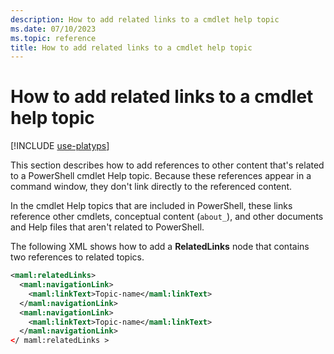 ```yaml
---
description: How to add related links to a cmdlet help topic
ms.date: 07/10/2023
ms.topic: reference
title: How to add related links to a cmdlet help topic
---
```

# How to add related links to a cmdlet help topic

[!INCLUDE [use-platyps](../../../includes/use-platyps.md)]

This section describes how to add references to other content that's related to a PowerShell cmdlet
Help topic. Because these references appear in a command window, they don't link directly to the
referenced content.

In the cmdlet Help topics that are included in PowerShell, these links reference other cmdlets,
conceptual content (`about_`), and other documents and Help files that aren't related to PowerShell.

The following XML shows how to add a **RelatedLinks** node that contains two references to related
topics.

```xml
<maml:relatedLinks>
  <maml:navigationLink>
    <maml:linkText>Topic-name</maml:linkText>
  </maml:navigationLink>
  <maml:navigationLink>
    <maml:linkText>Topic-name</maml:linkText>
  </maml:navigationLink>
</ maml:relatedLinks >
```
